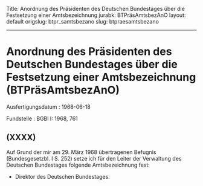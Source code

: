 Title: Anordnung des Präsidenten des Deutschen Bundestages über die Festsetzung einer
  Amtsbezeichnung
jurabk: BTPräsAmtsbezAnO
layout: default
origslug: btpr_samtsbezano
slug: btpraesamtsbezano

---

# Anordnung des Präsidenten des Deutschen Bundestages über die Festsetzung einer Amtsbezeichnung (BTPräsAmtsbezAnO)

Ausfertigungsdatum
:   1968-06-18

Fundstelle
:   BGBl I: 1968, 761



## (XXXX)

Auf Grund der mir am 29. März 1968 übertragenen Befugnis
(Bundesgesetzbl. I S. 252) setze ich für den Leiter der Verwaltung des
Deutschen Bundestages folgende Amtsbezeichnung fest:

*   Direktor des Deutschen Bundestages.




